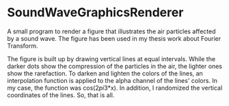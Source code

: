 # SoundWaveGraphicsRenderer
A small program to render a figure that illustrates the air particles affected by a sound wave. The figure has been used in my thesis work about Fourier Transform.

The figure is built up by drawing vertical lines at equal intervals. While the darker dots show the compression of the particles in the air, the lighter ones show the rarefaction.
To darken and lighten the colors of the lines, an interpolation function is applied to the alpha channel of the lines' colors. In my case, the function was cos(2*pi*3*x). In addition, I randomized the vertical coordinates of the lines.
So, that is all.
